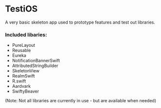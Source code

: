 # TestiOS

A very basic skeleton app used to prototype features and test out libraries.


### Included libaries:

- PureLayout
- Reusable
- Eureka
- NotificationBannerSwift
- AttributedStringBuilder
- SkeletonView
- RealmSwift
- R.swift
- Aardvark
- SwiftyBeaver

(Note: Not all libraries are currently in use - but are available when needed)
